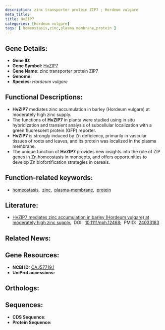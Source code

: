 ```yaml
---
description: zinc transporter protein ZIP7 ; Hordeum vulgare
meta_title:
title: HvZIP7
categories: [Hordeum vulgare]
tags: [ homeostasis,zinc,plasma membrane,protein ]
---
```


## Gene Details:
- **Gene ID:** []()
- **Gene Symbol:** <u>HvZIP7</u>
- **Gene Name:** zinc transporter protein ZIP7
- **Genome:** []()
- **Species:** *Hordeum vulgare*

## Functional Descriptions:
   - **HvZIP7** mediates zinc accumulation in barley (Hordeum vulgare) at moderately high zinc supply.
   - The functions of **HvZIP7** in planta were studied using in situ hybridization and transient analysis of subcellular localization with a green fluorescent protein (GFP) reporter.
   - **HvZIP7** is strongly induced by Zn deficiency, primarily in vascular tissues of roots and leaves, and its protein was localized in the plasma membrane.
   - The unique function of **HvZIP7** provides new insights into the role of ZIP genes in Zn homeostasis in monocots, and offers opportunities to develop Zn biofortification strategies in cereals.

## Function-related keywords:
   - [homeostasis](/tags/homeostasis/),&nbsp;&nbsp;[zinc](/tags/zinc/),&nbsp;&nbsp;[plasma-membrane](/tags/plasma-membrane/),&nbsp;&nbsp;[protein](/tags/protein/)

## Literature:
   - [HvZIP7 mediates zinc accumulation in barley (Hordeum vulgare) at moderately high zinc supply.](https://doi.org/10.1111/nph.12468)&nbsp;&nbsp;DOI:&nbsp;&nbsp;[10.1111/nph.12468](https://doi.org/10.1111/nph.12468);&nbsp;&nbsp;PMID:&nbsp;&nbsp;[24033183](https://pubmed.ncbi.nlm.nih.gov/24033183/)

## Related News:

## Gene Resources:
- **NCBI ID:**  [CAJ57719.1](https://www.ncbi.nlm.nih.gov/gene/?term=CAJ57719.1)
- **UniProt accessions:**  [](https://www.uniprot.org/uniprotkb//entry)

## Orthologs:

## Sequences:
- **CDS Sequence:**
- **Protein Sequence:**
